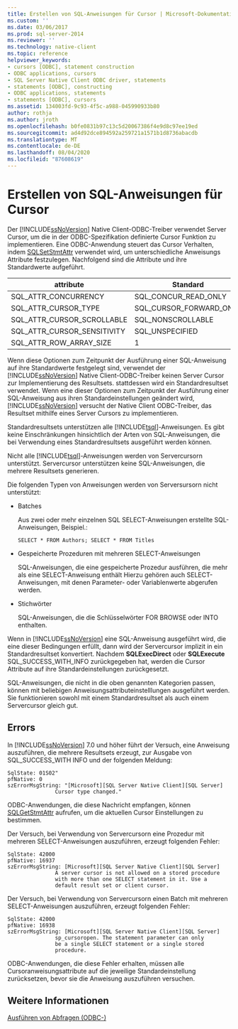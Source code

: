 ```yaml
---
title: Erstellen von SQL-Anweisungen für Cursor | Microsoft-Dokumentation
ms.custom: ''
ms.date: 03/06/2017
ms.prod: sql-server-2014
ms.reviewer: ''
ms.technology: native-client
ms.topic: reference
helpviewer_keywords:
- cursors [ODBC], statement construction
- ODBC applications, cursors
- SQL Server Native Client ODBC driver, statements
- statements [ODBC], constructing
- ODBC applications, statements
- statements [ODBC], cursors
ms.assetid: 134003fd-9c93-4f5c-a988-045990933b80
author: rothja
ms.author: jroth
ms.openlocfilehash: b0fe0831b97c13c5d20067386f4e9d8c97ee19ed
ms.sourcegitcommit: ad4d92dce894592a259721a1571b1d8736abacdb
ms.translationtype: MT
ms.contentlocale: de-DE
ms.lasthandoff: 08/04/2020
ms.locfileid: "87608619"
---
```

# <a name="constructing-sql-statements-for-cursors"></a>Erstellen von SQL-Anweisungen für Cursor
  Der [!INCLUDE[ssNoVersion](../../includes/ssnoversion-md.md)] Native Client-ODBC-Treiber verwendet Server Cursor, um die in der ODBC-Spezifikation definierte Cursor Funktion zu implementieren. Eine ODBC-Anwendung steuert das Cursor Verhalten, indem [SQLSetStmtAttr](../native-client-odbc-api/sqlsetstmtattr.md) verwendet wird, um unterschiedliche Anweisungs Attribute festzulegen. Nachfolgend sind die Attribute und ihre Standardwerte aufgeführt.  
  
|attribute|Standard|  
|---------------|-------------|  
|SQL_ATTR_CONCURRENCY|SQL_CONCUR_READ_ONLY|  
|SQL_ATTR_CURSOR_TYPE|SQL_CURSOR_FORWARD_ONLY|  
|SQL_ATTR_CURSOR_SCROLLABLE|SQL_NONSCROLLABLE|  
|SQL_ATTR_CURSOR_SENSITIVITY|SQL_UNSPECIFIED|  
|SQL_ATTR_ROW_ARRAY_SIZE|1|  
  
 Wenn diese Optionen zum Zeitpunkt der Ausführung einer SQL-Anweisung auf ihre Standardwerte festgelegt sind, verwendet der [!INCLUDE[ssNoVersion](../../includes/ssnoversion-md.md)] Native Client-ODBC-Treiber keinen Server Cursor zur Implementierung des Resultsets. stattdessen wird ein Standardresultset verwendet. Wenn eine dieser Optionen zum Zeitpunkt der Ausführung einer SQL-Anweisung aus ihren Standardeinstellungen geändert wird, [!INCLUDE[ssNoVersion](../../includes/ssnoversion-md.md)] versucht der Native Client ODBC-Treiber, das Resultset mithilfe eines Server Cursors zu implementieren.  
  
 Standardresultsets unterstützen alle [!INCLUDE[tsql](../../includes/tsql-md.md)]-Anweisungen. Es gibt keine Einschränkungen hinsichtlich der Arten von SQL-Anweisungen, die bei Verwendung eines Standardresultsets ausgeführt werden können.  
  
 Nicht alle [!INCLUDE[tsql](../../includes/tsql-md.md)]-Anweisungen werden von Servercursorn unterstützt. Servercursor unterstützen keine SQL-Anweisungen, die mehrere Resultsets generieren.  
  
 Die folgenden Typen von Anweisungen werden von Serversursorn nicht unterstützt:  
  
-   Batches  
  
     Aus zwei oder mehr einzelnen SQL SELECT-Anweisungen erstellte SQL-Anweisungen, Beispiel.:  
  
    ```  
    SELECT * FROM Authors; SELECT * FROM Titles  
    ```  
  
-   Gespeicherte Prozeduren mit mehreren SELECT-Anweisungen  
  
     SQL-Anweisungen, die eine gespeicherte Prozedur ausführen, die mehr als eine SELECT-Anweisung enthält Hierzu gehören auch SELECT-Anweisungen, mit denen Parameter- oder Variablenwerte abgerufen werden.  
  
-   Stichwörter  
  
     SQL-Anweisungen, die die Schlüsselwörter FOR BROWSE oder INTO enthalten.  
  
 Wenn in [!INCLUDE[ssNoVersion](../../includes/ssnoversion-md.md)] eine SQL-Anweisung ausgeführt wird, die eine dieser Bedingungen erfüllt, dann wird der Servercursor implizit in ein Standardresultset konvertiert. Nachdem **SQLExecDirect** oder **SQLExecute** SQL_SUCCESS_WITH_INFO zurückgegeben hat, werden die Cursor Attribute auf ihre Standardeinstellungen zurückgesetzt.  
  
 SQL-Anweisungen, die nicht in die oben genannten Kategorien passen, können mit beliebigen Anweisungsattributeinstelllungen ausgeführt werden. Sie funktionieren sowohl mit einem Standardresultset als auch einem Servercursor gleich gut.  
  
## <a name="errors"></a>Errors  
 In [!INCLUDE[ssNoVersion](../../includes/ssnoversion-md.md)] 7.0 und höher führt der Versuch, eine Anweisung auszuführen, die mehrere Resultsets erzeugt, zur Ausgabe von SQL_SUCCESS_WITH INFO und der folgenden Meldung:  
  
```  
SqlState: 01S02"  
pfNative: 0  
szErrorMsgString: "[Microsoft][SQL Server Native Client][SQL Server]  
               Cursor type changed."  
```  
  
 ODBC-Anwendungen, die diese Nachricht empfangen, können [SQLGetStmtAttr](../native-client-odbc-api/sqlgetstmtattr.md) aufrufen, um die aktuellen Cursor Einstellungen zu bestimmen.  
  
 Der Versuch, bei Verwendung von Servercursorn eine Prozedur mit mehreren SELECT-Anweisungen auszuführen, erzeugt folgenden Fehler:  
  
```  
SqlState: 42000  
pfNative: 16937  
szErrorMsgString: [Microsoft][SQL Server Native Client][SQL Server]  
               A server cursor is not allowed on a stored procedure  
               with more than one SELECT statement in it. Use a  
               default result set or client cursor.  
```  
  
 Der Versuch, bei Verwendung von Servercursorn einen Batch mit mehreren SELECT-Anweisungen auszuführen, erzeugt folgenden Fehler:  
  
```  
SqlState: 42000  
pfNative: 16938  
szErrorMsgString: [Microsoft][SQL Server Native Client][SQL Server]  
               sp_cursoropen. The statement parameter can only  
               be a single SELECT statement or a single stored   
               procedure.  
```  
  
 ODBC-Anwendungen, die diese Fehler erhalten, müssen alle Cursoranweisungsattribute auf die jeweilige Standardeinstellung zurücksetzen, bevor sie die Anweisung auszuführen versuchen.  
  
## <a name="see-also"></a>Weitere Informationen  
 [Ausführen von Abfragen &#40;ODBC-&#41;](executing-queries-odbc.md)  
  
  
